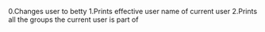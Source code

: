 0.Changes user to betty
1.Prints effective user name of current user
2.Prints all the groups the current user is part of
